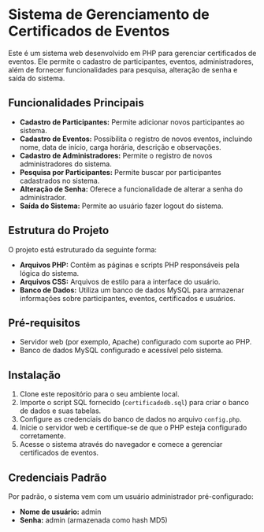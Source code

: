 # Sistema de Gerenciamento de Certificados de Eventos

Este é um sistema web desenvolvido em PHP para gerenciar certificados de eventos. Ele permite o cadastro de participantes, eventos, administradores, além de fornecer funcionalidades para pesquisa, alteração de senha e saída do sistema.

## Funcionalidades Principais

- **Cadastro de Participantes:** Permite adicionar novos participantes ao sistema.
- **Cadastro de Eventos:** Possibilita o registro de novos eventos, incluindo nome, data de início, carga horária, descrição e observações.
- **Cadastro de Administradores:** Permite o registro de novos administradores do sistema.
- **Pesquisa por Participantes:** Permite buscar por participantes cadastrados no sistema.
- **Alteração de Senha:** Oferece a funcionalidade de alterar a senha do administrador.
- **Saída do Sistema:** Permite ao usuário fazer logout do sistema.

## Estrutura do Projeto

O projeto está estruturado da seguinte forma:

- **Arquivos PHP:** Contêm as páginas e scripts PHP responsáveis pela lógica do sistema.
- **Arquivos CSS:** Arquivos de estilo para a interface do usuário.
- **Banco de Dados:** Utiliza um banco de dados MySQL para armazenar informações sobre participantes, eventos, certificados e usuários.

## Pré-requisitos

- Servidor web (por exemplo, Apache) configurado com suporte ao PHP.
- Banco de dados MySQL configurado e acessível pelo sistema.

## Instalação

1. Clone este repositório para o seu ambiente local.
2. Importe o script SQL fornecido (`certificadodb.sql`) para criar o banco de dados e suas tabelas.
3. Configure as credenciais do banco de dados no arquivo `config.php`.
4. Inicie o servidor web e certifique-se de que o PHP esteja configurado corretamente.
5. Acesse o sistema através do navegador e comece a gerenciar certificados de eventos.

## Credenciais Padrão

Por padrão, o sistema vem com um usuário administrador pré-configurado:

- **Nome de usuário:** admin
- **Senha:** admin (armazenada como hash MD5)
